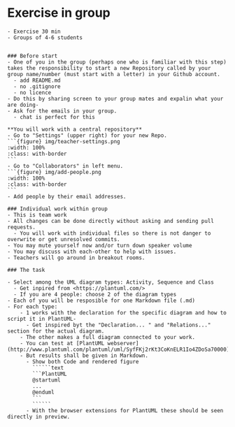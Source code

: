 # Exercise in group

```{instructor-note}
- Exercise 30 min
- Groups of 4-6 students

```

`````````{challenge} Make some documentation about UML coding in PlantUML

### Before start 
- One of you in the group (perhaps one who is familiar with this step) takes the responsibility to start a new Repository called by your group name/number (must start with a letter) in your Github account.
  - add README.md
  - no .gitignore
  - no licence
- Do this by sharing screen to your group mates and expalin what your are doing-
- Ask for the emails in your group.
  - chat is perfect for this

**You will work with a central repository**
- Go to "Settings" (upper right) for your new Repo.
```{figure} img/teacher-settings.png
:width: 100%
:class: with-border
```
- Go to "Collaborators" in left menu.
```{figure} img/add-people.png
:width: 100%
:class: with-border
```
- Add people by their email addresses.

### Individual work within group
- This is team work
- All changes can be done directly without asking and sending pull requests.
  - You will work with individual files so there is not danger to overwrite or get unresolved commits.
- You may mute yourself now and/or turn down speaker volume
- You may discuss with each-other to help with issues.
- Teachers will go around in breakout rooms.

### The task

- Select among the UML diagram types: Activity, Sequence and Class
  - Get inpired from <https://plantuml.com/>
  - If you are 4 people: choose 2 of the diagram types
- Each of you will be resposible for one Markdown file (.md)  
- For each type: 
    - 1 works with the declaration for the specific diagram and how to script it in PlantUML-
      - Get inspired byt the "Declaration... " and "Relations..." section for the actual diagram.
    - The other makes a full diagram connected to your work.
    - You can test at [PlantUML webserver](http://www.plantuml.com/plantuml/uml/SyfFKj2rKt3CoKnELR1Io4ZDoSa70000)
    - But results shall be given in Markdown.
      - Show both Code and rendered figure 
        ``````text
        ```PlantUML
        @startuml
        ...
        @enduml
        ```
        ``````
      - With the browser extensions for PlantUML these should be seen directly in preview.

`````````
      
      
      
      
      
